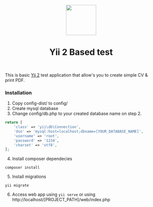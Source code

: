 <p align="center">
    <a href="https://github.com/yiisoft" target="_blank">
        <img src="https://avatars0.githubusercontent.com/u/993323" height="100px">
    </a>
    <h1 align="center">Yii 2 Based test</h1>
    <br/>
</p>

This is basic [Yii 2](http://www.yiiframework.com/) test application that allow's you to create simple CV & print PDF.

### Installation

1) Copy config-dist/ to config/
2) Create mysql database
3) Change config/db.php to your created database name on step 2.
```php
return [
    'class' => 'yii\db\Connection',
    'dsn' => 'mysql:host=localhost;dbname=[YOUR_DATABASE_NAME]',
    'username' => 'root',
    'password' => '1234',
    'charset' => 'utf8',
];
```
4) Install composer dependecies
~~~
composer install
~~~
5) Install migrations
~~~
yii migrate
~~~
6) Access web app using `yii serve` or using http://localhost/[PROJECT_PATH]/web/index.php
